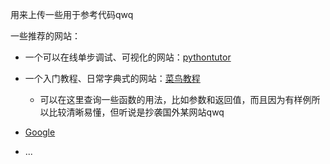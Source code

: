 用来上传一些用于参考代码qwq



一些推荐的网站：

- 一个可以在线单步调试、可视化的网站：[pythontutor](https://pythontutor.com/visualize.html#mode=edit)
- 一个入门教程、日常字典式的网站：[菜鸟教程](https://www.runoob.com/python3/python3-tutorial.html)

  - 可以在这里查询一些函数的用法，比如参数和返回值，而且因为有样例所以比较清晰易懂，但听说是抄袭国外某网站qwq
- [Google](https://www.google.com)
- ...